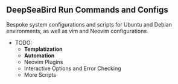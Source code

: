 ## DeepSeaBird Run Commands and Configs

Bespoke system configurations and scripts for Ubuntu and Debian environments, as well as vim and Neovim configurations.  

- TODO:<br>
	- **Templatization**<br>
	- **Automation**<br>
	- Neovim Plugins<br>
	- Interactive Options and Error Checking<br>
	- More Scripts<br>
